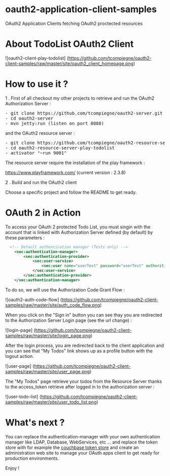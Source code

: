 # oauth2-application-client-samples
OAuth2 Application Clients fetching OAuth2 proctected resources

About TodoList OAuth2 Client
=================================

![oauth2-client-play-todolist] (https://github.com/tcompiegne/oauth2-client-samples/raw/master/site/oauth2_client_homepage.png)

How to use it ?
==============================

1 . First of all checkout my other projects to retrieve and run the OAuth2 Authorization Server : 

<pre>
- git clone https://github.com/tcompiegne/oauth2-server.git
- cd oauth2-server
- mvn jetty:run (listen on port 8080)
</pre>

and the OAuth2 resource server :

<pre>
- git clone https://github.com/tcompiegne/oauth2-resource-server-play-todolist.git
- cd oauth2-resource-server-play-todolist
- activator "~run 9001"
</pre>

The resource server require the installation of the play framework :

https://www.playframework.com/ (current version : 2.3.8)

2 . Build and run the OAuth2 client

Choose a specific project and follow the README to get ready.

OAuth 2 in Action
==============================

To access your OAuth 2 protected Todo List, you must singin with the account that is linked with Authorization Server defined (by default) by these parameters :

```xml
  <!-- Default authentication manager (Tests only) -->
	<sec:authentication-manager>
		<sec:authentication-provider>
			<sec:user-service>
				<sec:user name="userTest" password="userTest" authorities="ROLE_USER" />
			</sec:user-service>
		</sec:authentication-provider>
    </sec:authentication-manager>
```
To do so, we will use the Authorization Code Grant Flow :

![oauth2-auth-code-flow] (https://github.com/tcompiegne/oauth2-client-samples/raw/master/site/auth_code_flow.png)

When you click on the "Sign in" button you can see thay you are redirected to the Authorization Server Login page (see the url change) :

![login-page] (https://github.com/tcompiegne/oauth2-client-samples/raw/master/site/login_page.png)

After the login process, you are redirected back to the client application and you can see that "My Todos" link shows up as a profile button with the logout action.

![user-page] (https://github.com/tcompiegne/oauth2-client-samples/raw/master/site/user_page.png)

The "My Todos" page retrieve your todos from the Resource Server thanks to the access_token retrieve after logged in to the authorization server :

![user-todo-list] (https://github.com/tcompiegne/oauth2-client-samples/raw/master/site/user_todo_list.png)

What's next ?
==============================

You can replace the authentication-manager with your own authentication manager like LDAP, Database, WebServices, etc ...
and replace the token store with for example the [couchbase token store](https://github.com/tcompiegne/oauth2-couchbase-token-store "Couchbase Token Store") and create an administration web site to manage your OAuth apps client to get ready for production environments.

Enjoy !
